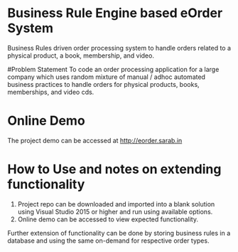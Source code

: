 # Business Rule Engine based eOrder System
 Business Rules driven order processing system to handle orders related to a physical product, a book, membership, and video.

#Problem Statement
To code an order processing application for a large company which uses random mixture of manual / adhoc automated business practices to handle orders for physical products, books, memberships, and video cds.

# Online Demo
 The project demo can be accessed at http://eorder.sarab.in

# How to Use and notes on extending functionality
1. Project repo can be downloaded and imported into a blank solution using Visual Studio 2015 or higher and run using available options.
2. Online demo can be accessed to view expected functionality.

Further extension of functionality can be done by storing business rules in a database and using the same on-demand for respective order types.


